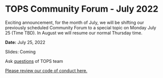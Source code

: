 # TOPS Community Forum - July 2022

Exciting announcement, for the month of July, we will be shifting our previously scheduled Community Forum to a special topic on Monday July 25 (Time TBD). In August we will resume our normal Thursday time.

**Date:** July 25, 2022

Slides: Coming

Ask [questions](https://nasa.cnf.io/sessions/bx7z/#!/dashboard) of TOPS team

[Please review our code of conduct here.](../Community_Forums/code_of_conduct.md)
